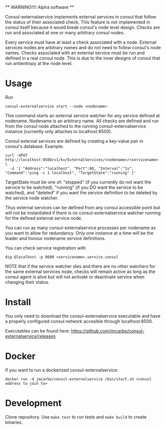 ** WARNING!!!! Alpha software **

Consul-externalservice implements external services in consul that follow
the status of their associated check.  This feature is not implemented in consul itself because it would
break consul's node level design. Checks are run and associated at one or many arbitrary consul nodes.

Every service must have at least a check associated with a node. External services nodes are arbitrary names and do not 
need to follow consul's node names. Checks associated with an external service must be run and defined in a real consul node.
This is due to the inner designs of consul that run antientropy at the node level.

Usage
=====

Run

```
consul-externalservice start --node <nodename>
```

This command starts an external service watcher for any service defined at nodename. Nodename is an arbitrary name. All checks are defined and run
from the consul node attached to the running consul-externalservice instance (currently only attaches to localhost:8500).

Consul external services are defined by creating a key-value pair in consul's database. Example:

```
curl -XPUT http://localhost:8500/v1/kv/ExternalServices/<nodename>/<servicename> \
  -d '{ "Address":"localhost", "Port":80, "Interval":"1s", "Command":"ping -c 1 localhost", "TargetState":"running" }'
```

TargetState must be one of:
"stopped" (if you currently do not want the service to be watched), "running" (if
you DO want the service to be watched), and "deleted" if you want the service
definition to be deleted by the service node watcher. 

Thus external services can be defined from any consul accessible point but will not be instantiated if there is no consul-externalservice watcher running for
the defined external service node.

You can run as many consul-externalservice processes per nodename as you want to allow for redundancy. Only one instance at a time will be the leader and honour
nodename service definitions.

You can check service registration with

```
dig @localhost -p 8600 <servicename>.service.consul
```

NOTE that if the service watcher dies and there are no other watchers for the same external services node, checks will remain active as long as the consul
agent is alive but will not activate or deactivate service when changing their status.

Install
=======

You only need to download the consul-externalservice executable and have a properly configured consul network accesible through localhost:8500.

Executables can be found here: https://github.com/jmcarbo/consul-externalservice/releases

Docker
======

If you want to run a dockerized consul-externalservice:

```
docker run -d jmcarbo/consul-externalservice /bin/start.sh <consul address to join to>
```

Development
===========

Clone repository. Use `make test` to run tests and `make build` to create binaries.
